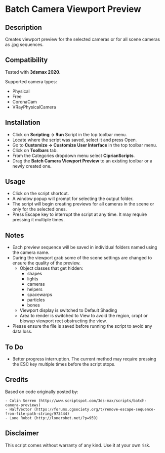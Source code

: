 # Batch Camera Viewport Preview

## Description

Creates viewport preview for the selected cameras or for all scene cameras as .jpg sequences.

## Compatibility

Tested with **3dsmax 2020**.

Supported camera types:

- Physical
- Free
- CoronaCam
- VRayPhysicalCamera

## Installation

- Click on **Scripting -> Run** Script in the top toolbar menu.
- Locate where the script was saved, select it and press Open.
- Go to **Customize -> Customize User Interface** in the top toolbar menu.
- Click on **Toolbars** tab.
- From the Categories dropdown menu select **CiprianScripts**.
- Drag the **Batch Camera Viewport Preview** to an existing toolbar or a newly created one.

## Usage

- Click on the script shortcut.
- A window popup will prompt for selecting the output folder.
- The script will begin creating previews for all cameras in the scene or only for the selected ones.
- Press Escape key to interrupt the script at any time. It may require pressing it multiple times.

## Notes

- Each preview sequence will be saved in individual folders named using the camera name.
- During the viewport grab some of the scene settings are changed to ensure the quality of the preview.
  - Object classes that get hidden:
    - shapes
    - lights
    - cameras
    - helpers
    - spacewarps
    - particles
    - bones
  - Viewport display is switched to Default Shading
  - Area to render is switched to View to avoid the region, cropt or blowup viewport rect obstructing the view.
- Please ensure the file is saved before running the script to avoid any data loss.

## To Do

- Better progress interruption. The current method may require pressing the ESC key multiple times before the script stops.

## Credits

Based on code originally posted by:

    - Colin Serren (http://www.scriptspot.com/3ds-max/scripts/batch-camera-previews)
    - HalfVector (https://forums.cgsociety.org/t/remove-escape-sequence-from-file-path-string/973444)
    - Lone Robot (http://lonerobot.net/?p=959)

## Disclaimer

This script comes without warranty of any kind. Use it at your own risk.
